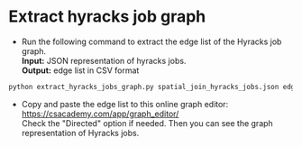 # Extract hyracks job graph

* Run the following command to extract the edge list of the Hyracks job graph.\
**Input:** JSON representation of hyracks jobs.\
**Output:** edge list in CSV format
```python
python extract_hyracks_jobs_graph.py spatial_join_hyracks_jobs.json edges.csv
```

* Copy and paste the edge list to this online graph editor: https://csacademy.com/app/graph_editor/ \
Check the "Directed" option if needed. Then you can see the graph representation of Hyracks jobs. 
